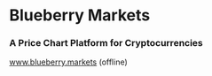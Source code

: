 # Blueberry Markets
### A Price Chart Platform for Cryptocurrencies 

www.blueberry.markets (offline)
